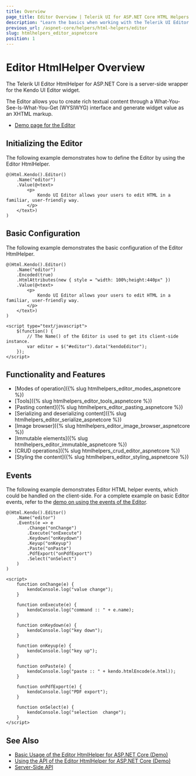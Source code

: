 ```yaml
---
title: Overview
page_title: Editor Overview | Telerik UI for ASP.NET Core HTML Helpers
description: "Learn the basics when working with the Telerik UI Editor HtmlHelper for ASP.NET Core (MVC 6 or ASP.NET Core MVC)."
previous_url: /aspnet-core/helpers/html-helpers/editor
slug: htmlhelpers_editor_aspnetcore
position: 1
---
```


# Editor HtmlHelper Overview

The Telerik UI Editor HtmlHelper for ASP.NET Core is a server-side wrapper for the Kendo UI Editor widget.

The Editor allows you to create rich textual content through a What-You-See-Is-What-You-Get (WYSIWYG) interface and generate widget value as an XHTML markup.

* [Demo page for the Editor](https://demos.telerik.com/aspnet-core/editor/index)

## Initializing the Editor

The following example demonstrates how to define the Editor by using the Editor HtmlHelper.

```
@(Html.Kendo().Editor()
    .Name("editor")
    .Value(@<text>
        <p>
            Kendo UI Editor allows your users to edit HTML in a familiar, user-friendly way.
        </p>
    </text>)
)
```

## Basic Configuration

The following example demonstrates the basic configuration of the Editor HtmlHelper.

```
@(Html.Kendo().Editor()
    .Name("editor")
    .Encoded(true)
    .HtmlAttributes(new { style = "width: 100%;height:440px" })
    .Value(@<text>
        <p>
            Kendo UI Editor allows your users to edit HTML in a familiar, user-friendly way.
        </p>
    </text>)
)

<script type="text/javascript">
    $(function() {
        // The Name() of the Editor is used to get its client-side instance.
        var editor = $("#editor").data("kendoEditor");
    });
</script>
```

## Functionality and Features

* [Modes of operation]({% slug htmlhelpers_editor_modes_aspnetcore %})
* [Tools]({% slug htmlhelpers_editor_tools_aspnetcore %})
* [Pasting content]({% slug htmlhelpers_editor_pasting_aspnetcore %})
* [Serializing and deserializing content]({% slug htmlhelpers_editor_serialize_aspnetcore %})
* [Image browser]({% slug htmlhelpers_editor_image_browser_aspnetcore %})
* [Immutable elements]({% slug htmlhelpers_editor_immutable_aspnetcore %})
* [CRUD operations]({% slug htmlhelpers_crud_editor_aspnetcore %})
* [Styling the content]({% slug htmlhelpers_editor_styling_aspnetcore %})

## Events

The following example demonstrates Editor HTML helper events, which could be handled on the client-side. For a complete example on basic Editor events, refer to the [demo on using the events of the Editor](https://demos.telerik.com/aspnet-core/editor/events).

```
@(Html.Kendo().Editor()
    .Name("editor")
    .Events(e => e
        .Change("onChange")
        .Execute("onExecute")
        .Keydown("onKeydown")
        .Keyup("onKeyup")
        .Paste("onPaste")
        .PdfExport("onPdfExport")
        .Select("onSelect")
    )
)

<script>
    function onChange(e) {
        kendoConsole.log("value change");
    }

    function onExecute(e) {
        kendoConsole.log("command :: " + e.name);
    }

    function onKeydown(e) {
        kendoConsole.log("key down");
    }

    function onKeyup(e) {
        kendoConsole.log("key up");
    }

    function onPaste(e) {
        kendoConsole.log("paste :: " + kendo.htmlEncode(e.html));
    }

    function onPdfExport(e) {
        kendoConsole.log("PDF export");
    }

    function onSelect(e) {
        kendoConsole.log("selection  change");
    }
</script>
```

## See Also

* [Basic Usage of the Editor HtmlHelper for ASP.NET Core (Demo)](https://demos.telerik.com/aspnet-core/editor)
* [Using the API of the Editor HtmlHelper for ASP.NET Core (Demo)](https://demos.telerik.com/aspnet-core/editor/api)
* [Server-Side API](/api/editor)
